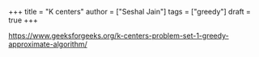 +++
title = "K centers"
author = ["Seshal Jain"]
tags = ["greedy"]
draft = true
+++

<https://www.geeksforgeeks.org/k-centers-problem-set-1-greedy-approximate-algorithm/>
